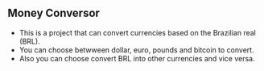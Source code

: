 ## Money Conversor

- This is a project that can convert currencies based on the Brazilian real (BRL).<br>
- You can choose betwween dollar, euro, pounds and bitcoin to convert.<br>
- Also you can choose convert BRL into other currencies and vice versa.
